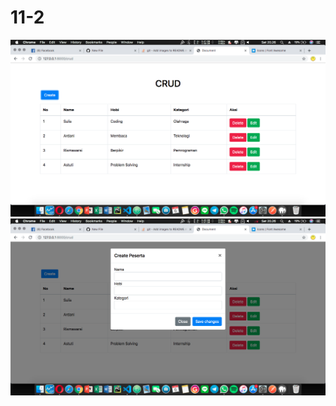 # 11-2
![alt text](https://raw.githubusercontent.com/moronkids/11-2/alpha.0/Screen%20Shot%202019-07-06%20at%2020.26.35.png)
![alt text](https://raw.githubusercontent.com/moronkids/11-2/alpha.0/Screen%20Shot%202019-07-06%20at%2020.26.43.png)
